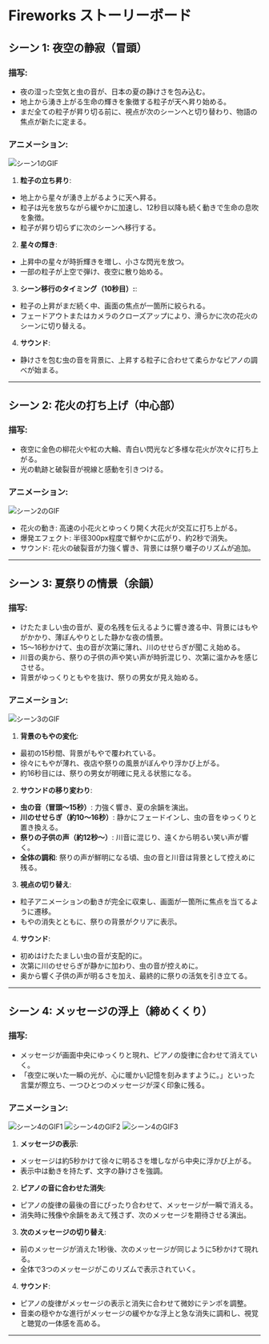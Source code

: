 # Fireworks ストーリーボード

## シーン 1: 夜空の静寂（冒頭）
### 描写:
- 夜の湿った空気と虫の音が、日本の夏の静けさを包み込む。
- 地上から湧き上がる生命の輝きを象徴する粒子が天へ昇り始める。
- まだ全ての粒子が昇り切る前に、視点が次のシーンへと切り替わり、物語の焦点が新たに定まる。

### アニメーション:
![シーン1のGIF](./src/assets/gif/scene1-night-sky.gif)
1. **粒子の立ち昇り**:
- 地上から星々が湧き上がるように天へ昇る。
- 粒子は光を放ちながら緩やかに加速し、12秒目以降も続く動きで生命の息吹を象徴。
- 粒子が昇り切らずに次のシーンへ移行する。
2. **星々の輝き**:
- 上昇中の星々が時折輝きを増し、小さな閃光を放つ。
- 一部の粒子が上空で弾け、夜空に散り始める。
3. **シーン移行のタイミング（10秒目）:**:
- 粒子の上昇がまだ続く中、画面の焦点が一箇所に絞られる。
- フェードアウトまたはカメラのクローズアップにより、滑らかに次の花火のシーンに切り替える。
4. **サウンド**:
- 静けさを包む虫の音を背景に、上昇する粒子に合わせて柔らかなピアノの調べが始まる。

---

## シーン 2: 花火の打ち上げ（中心部）
### 描写:
- 夜空に金色の柳花火や紅の大輪、青白い閃光など多様な花火が次々に打ち上がる。
- 光の軌跡と破裂音が視線と感動を引きつける。

### アニメーション:
![シーン2のGIF](./src/assets/gif/scene2-fireworks.gif)
- 花火の動き: 高速の小花火とゆっくり開く大花火が交互に打ち上がる。
- 爆発エフェクト: 半径300px程度で鮮やかに広がり、約2秒で消失。
- サウンド: 花火の破裂音が力強く響き、背景には祭り囃子のリズムが追加。

---

## シーン 3: 夏祭りの情景（余韻）
### 描写:
- けたたましい虫の音が、夏の名残を伝えるように響き渡る中、背景にはもやがかかり、薄ぼんやりとした静かな夜の情景。
- 15〜16秒かけて、虫の音が次第に薄れ、川のせせらぎが聞こえ始める。
- 川音の奥から、祭りの子供の声や笑い声が時折混じり、次第に温かみを感じさせる。
- 背景がゆっくりともやを抜け、祭りの男女が見え始める。

### アニメーション:
![シーン3のGIF](./src/assets/gif/scene3-memory.gif)
1. **背景のもやの変化**:
- 最初の15秒間、背景がもやで覆われている。
- 徐々にもやが薄れ、夜店や祭りの風景がぼんやり浮かび上がる。
- 約16秒目には、祭りの男女が明確に見える状態になる。
2. **サウンドの移り変わり**:
- **虫の音（冒頭〜15秒）**: 力強く響き、夏の余韻を演出。
- **川のせせらぎ（約10〜16秒）**: 静かにフェードインし、虫の音をゆっくりと置き換える。
- **祭りの子供の声（約12秒〜）**: 川音に混じり、遠くから明るい笑い声が響く。
- **全体の調和**: 祭りの声が鮮明になる頃、虫の音と川音は背景として控えめに残る。
3. **視点の切り替え**:
- 粒子アニメーションの動きが完全に収束し、画面が一箇所に焦点を当てるように遷移。
- もやの消失とともに、祭りの背景がクリアに表示。
4. **サウンド**:
- 初めはけたたましい虫の音が支配的に。
- 次第に川のせせらぎが静かに加わり、虫の音が控えめに。
- 奥から響く子供の声が明るさを加え、最終的に祭りの活気を引き立てる。

---

## シーン 4: メッセージの浮上（締めくくり）
### 描写:
- メッセージが画面中央にゆっくりと現れ、ピアノの旋律に合わせて消えていく。
- 「夜空に咲いた一瞬の光が、心に暖かい記憶を刻みますように。」といった言葉が際立ち、一つひとつのメッセージが深く印象に残る。

### アニメーション:
![シーン4のGIF1](./src/assets/gif/scene4-message.gif)
![シーン4のGIF2](./src/assets/gif/scene4-message2.gif)
![シーン4のGIF3](./src/assets/gif/scene4-message3.gif)
1. **メッセージの表示**:
- メッセージは約5秒かけて徐々に明るさを増しながら中央に浮かび上がる。
- 表示中は動きを持たず、文字の静けさを強調。
2. **ピアノの音に合わせた消失**:
- ピアノの旋律の最後の音にぴったり合わせて、メッセージが一瞬で消える。
- 消失時に残像や余韻をあえて残さず、次のメッセージを期待させる演出。
3. **次のメッセージの切り替え**:
- 前のメッセージが消えた1秒後、次のメッセージが同じように5秒かけて現れる。
- 全体で3つのメッセージがこのリズムで表示されていく。
4. **サウンド**:
- ピアノの旋律がメッセージの表示と消失に合わせて微妙にテンポを調整。
- 音楽の穏やかな進行がメッセージの緩やかな浮上と急な消失に調和し、視覚と聴覚の一体感を高める。

---

